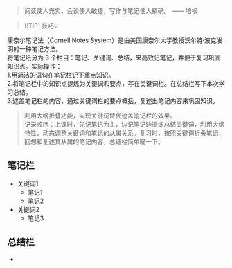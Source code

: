 > 阅读使人充实，会谈使人敏捷，写作与笔记使人精确。 —— 培根​

> [!TIP] 技巧💡 
>  
康奈尔笔记法（Cornell Notes System）是由美国康奈尔大学教授沃尔特·波克发明的一种笔记方法。​  
将笔记纸分为 3 个栏目：笔记、关键词、总结，来高效记笔记，并便于复习巩固知识点。实际操作：​  
1.用简洁的语句在笔记栏记下重点知识。​  
2.将笔记栏中的知识点提炼为关键词和要点，写在关键词栏。在总结栏写下本次学习总结。  
3.遮盖笔记栏的内容，通过关键词栏的要点概括，复述出笔记内容来巩固知识。​  

> 利用大纲折叠功能，实现关键词替代遮盖笔记栏的效果。  
> 记录顺序：上课时，先记笔记为主，边记笔记边提炼总结关键词，利用大纲特性，动态调整关键词和笔记的从属关系。复习时，按照关键词折叠笔记，回想和复述其从属的笔记内容，总结栏简单瞄一下。

## 笔记栏

- 关键词1
	- 笔记1
	- 笔记2
- 关键词2
	- 笔记3

## 总结栏
- 